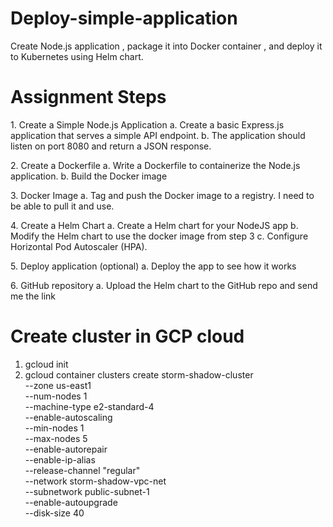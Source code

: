 # Deploy-simple-application
Create Node.js application , package it into Docker container , and deploy it to Kubernetes using Helm chart.


# Assignment Steps
1.​ Create a Simple Node.js Application
   a.​ Create a basic Express.js application that serves a simple API endpoint.
   b.​ The application should listen on port 8080 and return a JSON response.

2.​ Create a Dockerfile
   a.​ Write a Dockerfile to containerize the Node.js application.
   b.​ Build the Docker image

3.​ Docker Image
   a.​ Tag and push the Docker image to a registry. I need to be able to pull it and use.

4.​ Create a Helm Chart
   a.​ Create a Helm chart for your NodeJS app
   b.​ Modify the Helm chart to use the docker image from step 3
   c.​ Configure Horizontal Pod Autoscaler (HPA).

5.​ Deploy application (optional)
   a.​ Deploy the app to see how it works
   
6.​ GitHub repository
   a.​ Upload the Helm chart to the GitHub repo and send me the link

# Create cluster in GCP cloud
1. gcloud init
2. gcloud container clusters create storm-shadow-cluster \
  --zone us-east1 \
  --num-nodes 1 \
  --machine-type e2-standard-4 \
  --enable-autoscaling \
  --min-nodes 1 \
  --max-nodes 5 \
  --enable-autorepair \
  --enable-ip-alias \
  --release-channel "regular" \
  --network storm-shadow-vpc-net \
  --subnetwork public-subnet-1 \
  --enable-autoupgrade \
  --disk-size 40

